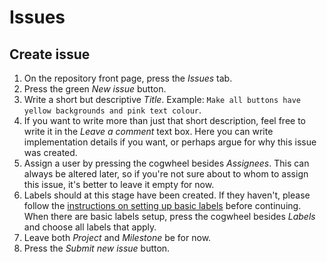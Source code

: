 # Issues

## Create issue
1. On the repository front page, press the *Issues* tab.
1. Press the green *New issue* button.
1. Write a short but descriptive *Title*. Example: `Make all buttons have 
yellow backgrounds and pink text colour`.
1. If you want to write more than just that short description, feel free to 
write it in the *Leave a comment* text box. Here you can write implementation 
details if you want, or perhaps argue for why this issue was created.
1. Assign a user by pressing the cogwheel besides *Assignees*. This can always 
be altered later, so if you're not sure about to whom to assign this issue, 
it's better to leave it empty for now.
1. Labels should at this stage have been created. If they haven't, please 
follow the [instructions on setting up basic labels][1] before continuing. When 
there are basic labels setup, press the cogwheel besides *Labels* and choose 
all labels that apply.
1. Leave both *Project* and *Milestone* be for now.
1. Press the *Submit new issue* button.


[1]: repo-setup.md#setup-basic-labels
